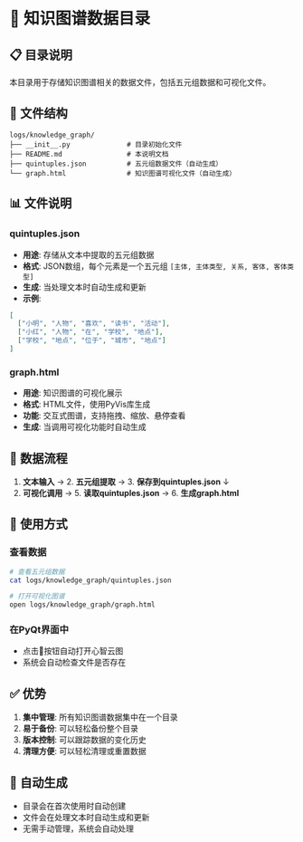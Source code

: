 # 🧠 知识图谱数据目录

## 📋 目录说明

本目录用于存储知识图谱相关的数据文件，包括五元组数据和可视化文件。

## 📁 文件结构

```
logs/knowledge_graph/
├── __init__.py              # 目录初始化文件
├── README.md                # 本说明文档
├── quintuples.json          # 五元组数据文件（自动生成）
└── graph.html               # 知识图谱可视化文件（自动生成）
```

## 📊 文件说明

### quintuples.json
- **用途**: 存储从文本中提取的五元组数据
- **格式**: JSON数组，每个元素是一个五元组 `[主体, 主体类型, 关系, 客体, 客体类型]`
- **生成**: 当处理文本时自动生成和更新
- **示例**:
```json
[
  ["小明", "人物", "喜欢", "读书", "活动"],
  ["小红", "人物", "在", "学校", "地点"],
  ["学校", "地点", "位于", "城市", "地点"]
]
```

### graph.html
- **用途**: 知识图谱的可视化展示
- **格式**: HTML文件，使用PyVis库生成
- **功能**: 交互式图谱，支持拖拽、缩放、悬停查看
- **生成**: 当调用可视化功能时自动生成

## 🔄 数据流程

1. **文本输入** → 2. **五元组提取** → 3. **保存到quintuples.json**
                                    ↓
4. **可视化调用** → 5. **读取quintuples.json** → 6. **生成graph.html**

## 🎯 使用方式

### 查看数据
```bash
# 查看五元组数据
cat logs/knowledge_graph/quintuples.json

# 打开可视化图谱
open logs/knowledge_graph/graph.html
```

### 在PyQt界面中
- 点击🔐按钮自动打开心智云图
- 系统会自动检查文件是否存在

## ✅ 优势

1. **集中管理**: 所有知识图谱数据集中在一个目录
2. **易于备份**: 可以轻松备份整个目录
3. **版本控制**: 可以跟踪数据的变化历史
4. **清理方便**: 可以轻松清理或重置数据

## 🚀 自动生成

- 目录会在首次使用时自动创建
- 文件会在处理文本时自动生成和更新
- 无需手动管理，系统会自动处理 